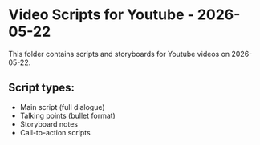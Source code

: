 # Video Scripts for Youtube - 2026-05-22

This folder contains scripts and storyboards for Youtube videos on 2026-05-22.

## Script types:
- Main script (full dialogue)
- Talking points (bullet format)
- Storyboard notes
- Call-to-action scripts
